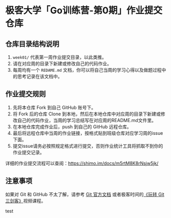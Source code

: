 # 极客大学「Go训练营-第0期」作业提交仓库




## 仓库目录结构说明

1. `week01/` 代表第一周作业提交目录，以此类推。
2. 请在对应周的目录下新建或修改自己的代码作业。
2. 每周均有一个 `REDAME.md` 文档，你可以将自己当周的学习心得以及做题过程中的思考记录在该文档中。

## 作业提交规则
 
1. 先将本仓库 Fork 到自己 GitHub 账号下。
2. 将 Fork 后的仓库 Clone 到本地，然后在本地仓库中对应周的目录下新建或修改自己的代码作业，当周的学习总结写在对应周的README.md文件里。
3. 在本地仓库完成作业后，push 到自己的 GitHub 远程仓库。
4. 最后将远程仓库中当周的作业链接，按格式贴到班级仓库对应学习周的issue下面。
5. 提交issue请务必按照规定格式进行提交，否则作业统计工具将抓取不到你的作业提交记录。 

详细的作业提交流程可以查阅：https://shimo.im/docs/m5rtM8K8rNsjw5jk/ 


## 注意事项

 如果对 Git 和 GitHub 不太了解，请参考 [Git 官方文档](https://git-scm.com/book/zh/v2) 或者极客时间的[《玩转 Git 三剑客》](https://time.geekbang.org/course/intro/145)视频课程。

test
